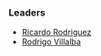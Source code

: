 ### Leaders

* [Ricardo Rodriguez](mailto:ricardo.rodriguez@owasp.org)
* [Rodrigo Villalba](mailto:rodrigo.villalba@owasp.org)


